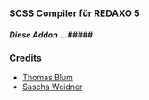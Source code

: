 ### SCSS Compiler für REDAXO 5 ###

##### Diese Addon ...#####


### Credits ###

* [Thomas Blum](https://github.com/tbaddade)
* [Sascha Weidner](https://github.com/Sioweb)

